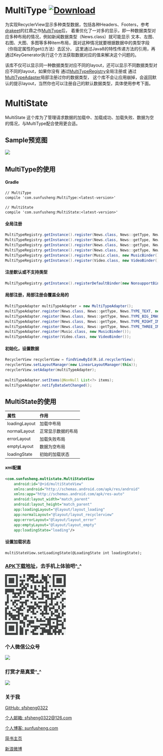 # MultiType [ ![Download](https://api.bintray.com/packages/sfsheng0322/maven/MultiType/images/download.svg) ](https://bintray.com/sfsheng0322/maven/MultiType/_latestVersion)

为实现RecyclerView显示多种类型数据，包括各种Headers、Footers，参考[drakeet](https://github.com/drakeet)的扛鼎之作[MultiType](https://github.com/drakeet/MultiType)后，
着重优化了一对多的显示，即一种数据类型对应多种布局的情况，例如新闻数据类型（News.class）就可能显示
文本、左图、右图、大图、多图等多种item布局，面对这种情况就要根据数据中的类型字段（你指定属性的get()方法）去区分，
这里通过Java8的特性传递方法的引用，再通过KeyGenerator执行这个方法获取数据对应的值来解决这个问题的。

该库不仅可以显示同一种数据类型对应不同的layout，还可以显示不同数据类型对应不同的layout，如果你没有
通过[MultiTypeRegistry](https://github.com/sfsheng0322/MultiType/blob/master/MultiType/src/main/java/com/sunfusheng/multitype/MultiTypeRegistry.java)全局注册或
通过[MultiTypeAdapter](https://github.com/sfsheng0322/MultiType/blob/master/MultiType/src/main/java/com/sunfusheng/multitype/MultiTypeAdapter.java)局部注册过你的数据类型，
这个库不会让应用崩掉，会返回默认的提示layout，当然你也可以注册自己的默认数据类型，具体使用参考下面。

# MultiState

MultiState 这个库为了管理请求数据的加载中、加载成功、加载失败、数据为空的情况，与MultiType配合使用更合适。

## Sample预览图

<img src="/resources/res1.png">

## MultiType的使用

#### Gradle

    // MultiType
    compile 'com.sunfusheng:MultiType:<latest-version>'
    
    // MultiState
    compile 'com.sunfusheng:MultiState:<latest-version>'

#### 全局注册

```java
MultiTypeRegistry.getInstance().register(News.class, News::getType, News.TYPE_TEXT, new TextBinder());
MultiTypeRegistry.getInstance().register(News.class, News::getType, News.TYPE_BIG_IMAGE, new BigImageBinder());
MultiTypeRegistry.getInstance().register(News.class, News::getType, News.TYPE_RIGHT_IMAGE, new RightImageBinder());
MultiTypeRegistry.getInstance().register(News.class, News::getType, News.TYPE_THREE_IMAGES, new ThreeImagesBinder());
MultiTypeRegistry.getInstance().register(Music.class, new MusicBinder());
MultiTypeRegistry.getInstance().register(Video.class, new VideoBinder());
```

#### 注册默认或不支持类型

```java
MultiTypeRegistry.getInstance().registerDefaultBinder(new NonsupportBinder());
```

#### 局部注册，局部注册会覆盖全局的

```java
MultiTypeAdapter multiTypeAdapter = new MultiTypeAdapter();
multiTypeAdapter.register(News.class, News::getType, News.TYPE_TEXT, new TextBinder());
multiTypeAdapter.register(News.class, News::getType, News.TYPE_BIG_IMAGE, new BigImageBinder());
multiTypeAdapter.register(News.class, News::getType, News.TYPE_RIGHT_IMAGE, new RightImageBinder());
multiTypeAdapter.register(News.class, News::getType, News.TYPE_THREE_IMAGES, new ThreeImagesBinder());
multiTypeAdapter.register(Music.class, new MusicBinder());
multiTypeAdapter.register(Video.class, new VideoBinder());
```

#### 初始化，设置数据

```java
RecyclerView recyclerView = findViewById(R.id.recyclerView);
recyclerView.setLayoutManager(new LinearLayoutManager(this));
recyclerView.setAdapter(multiTypeAdapter);

multiTypeAdapter.setItems(@NonNull List<?> items);
multiTypeAdapter.notifyDataSetChanged();
```

## MultiState的使用

| 属性 | 作用 | 
| :------ | :------ | 
| loadingLayout | 加载中布局 | 
| normalLayout | 正常显示数据的布局 | 
| errorLayout | 加载失败布局 |
| emptyLayout | 数据为空布局 |
| loadingState | 初始的加载状态 |

#### xml配置

```xml
<com.sunfusheng.multistate.MultiStateView
    android:id="@+id/multiStateView"
    xmlns:android="http://schemas.android.com/apk/res/android"
    xmlns:app="http://schemas.android.com/apk/res-auto"
    android:layout_width="match_parent"
    android:layout_height="match_parent"
    app:loadingLayout="@layout/layout_loading"
    app:normalLayout="@layout/layout_recyclerview"
    app:errorLayout="@layout/layout_error"
    app:emptyLayout="@layout/layout_empty"
    app:loadingState="loading"/>
```

#### 设置加载状态

    multiStateView.setLoadingState(@LoadingState int loadingState);
    
### [APK下载地址](https://fir.im/MultiType)，去手机上体验吧^_^

<img src="/resources/fir.png">

### 个人微信公众号

<img src="http://ourvm0t8d.bkt.clouddn.com/wx_gongzhonghao.png">

### 打赏才是真爱^_^

<img src="http://ourvm0t8d.bkt.clouddn.com/wx_shoukuanma.png" >

### 关于我

[GitHub: sfsheng0322](https://github.com/sfsheng0322)  

[个人邮箱: sfsheng0322@126.com](https://mail.126.com/)
  
[个人博客: sunfusheng.com](http://sunfusheng.com/)
  
[简书主页](http://www.jianshu.com/users/88509e7e2ed1/latest_articles)
  
[新浪微博](http://weibo.com/u/3852192525) 